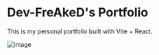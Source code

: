 # Dev-FreAkeD's Portfolio

This is my personal portfolio built with Vite + React.

![image](https://github.com/DevFreAkeD/Dev-FreAkeD-Portfolio/assets/32740788/d5689bec-a2b0-41a1-b33b-76ada6ab4f74)

